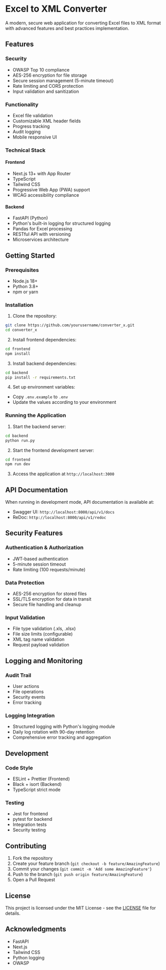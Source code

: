 # Excel to XML Converter

A modern, secure web application for converting Excel files to XML format with advanced features and best practices implementation.

## Features

### Security

- OWASP Top 10 compliance
- AES-256 encryption for file storage
- Secure session management (5-minute timeout)
- Rate limiting and CORS protection
- Input validation and sanitization

### Functionality

- Excel file validation
- Customizable XML header fields
- Progress tracking
- Audit logging
- Mobile responsive UI

### Technical Stack

#### Frontend

- Next.js 13+ with App Router
- TypeScript
- Tailwind CSS
- Progressive Web App (PWA) support
- WCAG accessibility compliance

#### Backend

- FastAPI (Python)
- Python's built-in logging for structured logging
- Pandas for Excel processing
- RESTful API with versioning
- Microservices architecture

## Getting Started

### Prerequisites

- Node.js 18+
- Python 3.8+
- npm or yarn

### Installation

1. Clone the repository:

```bash
git clone https://github.com/yourusername/converter_x.git
cd converter_x
```

2. Install frontend dependencies:

```bash
cd frontend
npm install
```

3. Install backend dependencies:

```bash
cd backend
pip install -r requirements.txt
```

4. Set up environment variables:

- Copy `.env.example` to `.env`
- Update the values according to your environment

### Running the Application

1. Start the backend server:

```bash
cd backend
python run.py
```

2. Start the frontend development server:

```bash
cd frontend
npm run dev
```

3. Access the application at `http://localhost:3000`

## API Documentation

When running in development mode, API documentation is available at:

- Swagger UI: `http://localhost:8000/api/v1/docs`
- ReDoc: `http://localhost:8000/api/v1/redoc`

## Security Features

### Authentication & Authorization

- JWT-based authentication
- 5-minute session timeout
- Rate limiting (100 requests/minute)

### Data Protection

- AES-256 encryption for stored files
- SSL/TLS encryption for data in transit
- Secure file handling and cleanup

### Input Validation

- File type validation (.xls, .xlsx)
- File size limits (configurable)
- XML tag name validation
- Request payload validation

## Logging and Monitoring

### Audit Trail

- User actions
- File operations
- Security events
- Error tracking

### Logging Integration

- Structured logging with Python's logging module
- Daily log rotation with 90-day retention
- Comprehensive error tracking and aggregation

## Development

### Code Style

- ESLint + Prettier (Frontend)
- Black + isort (Backend)
- TypeScript strict mode

### Testing

- Jest for frontend
- pytest for backend
- Integration tests
- Security testing

## Contributing

1. Fork the repository
2. Create your feature branch (`git checkout -b feature/AmazingFeature`)
3. Commit your changes (`git commit -m 'Add some AmazingFeature'`)
4. Push to the branch (`git push origin feature/AmazingFeature`)
5. Open a Pull Request

## License

This project is licensed under the MIT License - see the [LICENSE](LICENSE) file for details.

## Acknowledgments

- FastAPI
- Next.js
- Tailwind CSS
- Python logging
- OWASP
